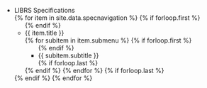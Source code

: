<div id="accordion" style="min-width:300px">
    <ul>
        <li>
            <div>LIBRS Specifications</div>
                {% for item in site.data.specnavigation %}
                    {% if forloop.first %}<ul>{% endif %}
                    <li>
                        <div>{{ item.title }}</div>
                        {% for subitem in item.submenu %}
                            {% if forloop.first %}<ul style="padding-left:30px;">{% endif %}
                                <li>
                                {{ subitem.subtitle }}
                                </li>
                                {% if forloop.last %}</ul>{% endif %}
                        {% endfor %}
                    {% if forloop.last %}</ul>{% endif %}
                {% endfor %}
                </li>
            </ul>
        </li>
    </ul>
</div>